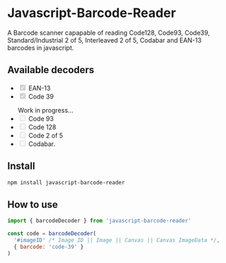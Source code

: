 # Javascript-Barcode-Reader

A Barcode scanner capapable of reading Code128, Code93, Code39, Standard/Industrial 2 of 5, Interleaved 2 of 5, Codabar and EAN-13 barcodes in javascript.

## Available decoders

<ul>
<li><input type="checkbox" disabled checked> EAN-13</li>
<li><input type="checkbox" disabled checked> Code 39</li>
</ul>
<ul>Work in progress...
<li><input type="checkbox" disabled> Code 93</li>
<li><input type="checkbox" disabled> Code 128</li>
<li><input type="checkbox" disabled> Code 2 of 5</li>
<li><input type="checkbox" disabled> Codabar.</li>
</ul>

## Install

```bash
npm install javascript-barcode-reader
```

## How to use

```js
import { barcodeDecoder } from 'javascript-barcode-reader'

const code = barcodeDecoder(
  '#imageID' /* Image ID || Image || Canvas || Canvas ImageData */,
  { barcode: 'code-39' }
)
```
